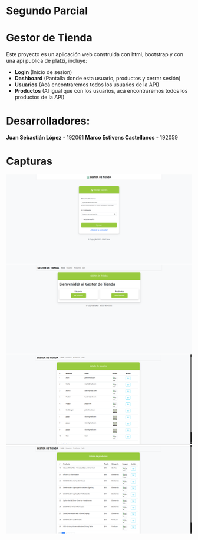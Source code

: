 # Segundo Parcial
# Gestor de Tienda
Este proyecto es un aplicación web construida con html, bootstrap y con una api publica de platzi, incluye:
- **Login** (Inicio de sesion)
- **Dashboard** (Pantalla donde esta usuario, productos y cerrar sesión)
- **Usuarios** (Acá encontraremos todos los usuarios de la API)
- **Productos** (Al igual que con los usuarios, acá encontraremos todos los productos de la API)
# Desarrolladores:
**Juan Sebastián López** - 192061
**Marco Estivens Castellanos** - 192059

# Capturas
![Interfaz principal de Login](Capturas/image.png)
![Dashboard del gestor de Tienda](Capturas/image-1.png)
![Pantalla de lista de Usuarios](Capturas/image-2.png)
![Pantalla de lista de Productos](Capturas/image-3.png)